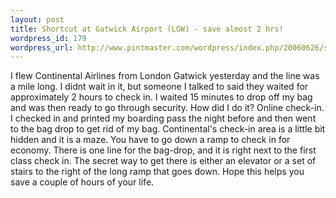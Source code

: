 ```yaml
--- 
layout: post
title: Shortcut at Gatwick Airport (LGW) - save almost 2 hrs!
wordpress_id: 179
wordpress_url: http://www.pintmaster.com/wordpress/index.php/20060626/shortcut-at-gatwick-airport-lgw-save-almost-2-hrs/
---
```

I flew Continental Airlines from London Gatwick yesterday and the line was a mile long. I didnt wait in it, but someone I talked to said they waited for approximately 2 hours to check in. I waited 15 minutes to drop off my bag and was then ready to go through security. How did I do it? Online check-in. I checked in and printed my boarding pass the night before and then went to the bag drop to get rid of my bag. Continental's check-in area is a little bit hidden and it is a maze. You have to go down a ramp to check in for economy. There is one line for the bag-drop, and it is right next to the first class check in. The secret way to get there is either an elevator or a set of stairs to the right of the long ramp that goes down. Hope this helps you save a couple of hours of your life.
